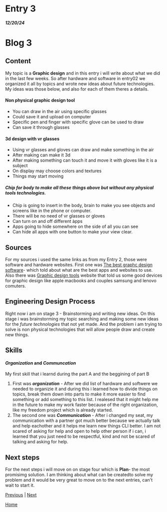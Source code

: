 # Entry 3
##### 12/20/24

# Blog 3 

## Content
My topic is a **Graphic design** and in this entry i will write about what we did in the last few weeks. So after hardware and software in entry02 we organized it all by topics and wrote new ideas about future technologies. My ideas was those below, and also for each of them theres a details. 
#### Non physical graphic design tool 
- You can draw in the air using specific glasses
- Could save it and upload on computer 
- Specific pen and finger with specific glove can be used to draw 
- Can save it through glasses 
#### 3d design with vr glasses 
- Using vr glasses and gloves can draw and make something in the air 
- After making can make it 3d 
- After making something can touch it and move it with gloves like it is a subject
- On display may choose colors and textures
- Things may start moving
##### Chip for body to make all these things above but without any physical tools technologies.
- Chip is going to insert in the body, brain to make you see objects and screens like in the phone or computer.
- There will be no need of vr glasses or gloves 
- Can turn on and off different àpps 
- Apps going to hide somewhere on the side of all you can see
- Can hide all apps with one button to make your view clear.


## Sources
For my sources i used the same links as from my Entry 2, those were software and hardware websites. First one was [The best graphc design software](https://www.techradar.com/best/best-graphic-design-software)- which told about what are the best apps and websites  to use. Also there was [Graphic design tools](https://www.designity.com/blog/the-best-graphic-design-tools-every-designer-needs) website that told us some good devices for graphic design like apple macbooks and couples samsung and lenovo comuters. 
## Engineering Design Process
Right now i am on stage 3 - Brainstorming and writing new ideas. On this stage i was brainstorming my topic searching and making some new ideas for the _future technologies_ that not yet made. And the problem i am trying to solve is non physical technologies that will allow people draw and create new things. 

## Skills
#### _Organization_ and _Communcation_

My first skill that i learnd during the part A and the beggining of part B 
1. First was **_organization_** - After we did list of hardware and softwere we needed to organizie it and during this i learned how to divide things on topics, break them down into parts  to make it more easier to find something or add something to this list. I realesed that it might help me in the future to make my work faster because of the right organization, like my freedom project which is already started.
2. The second one was **_Communication_** - After i changed my seat, my communication with a partner got much better because we actually talk and help eachother and it helps me learn new things CLI better. I am not scared of asking for help and open to help other person if i can, i learned that you just need to be respectful, kind and not be scared of talking and asking for help.
   
## Next steps
For the next steps i will move on on stage four which is **Plan**- the most promisimg solution. I am thinking about what can be createdto solve my problem and it would be very great to move on to the next entries, can't wait to start it.

[Previous](entry02.md) | [Next](entry04.md)

[Home](../README.md)
